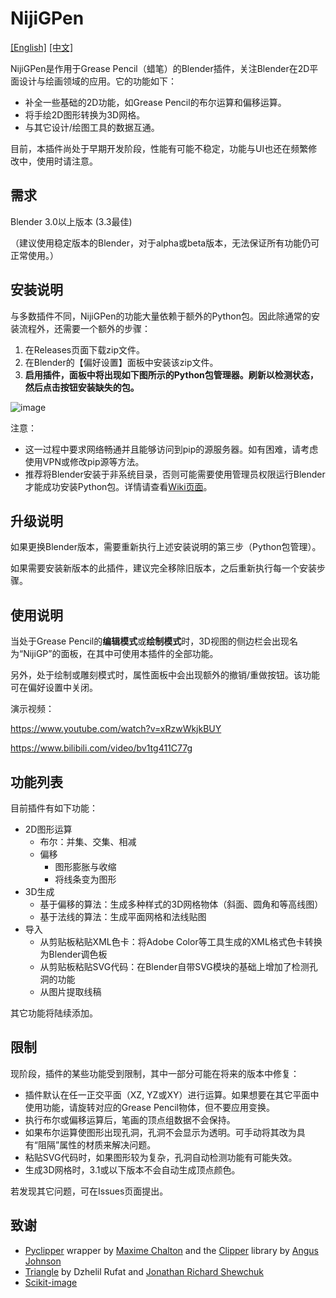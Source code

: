 # NijiGPen

[[English]](README.md) [[中文]](README_zh.md)

NijiGPen是作用于Grease Pencil（蜡笔）的Blender插件，关注Blender在2D平面设计与绘画领域的应用。它的功能如下：

- 补全一些基础的2D功能，如Grease Pencil的布尔运算和偏移运算。
- 将手绘2D图形转换为3D网格。
- 与其它设计/绘图工具的数据互通。

目前，本插件尚处于早期开发阶段，性能有可能不稳定，功能与UI也还在频繁修改中，使用时请注意。

## 需求

Blender 3.0以上版本 (3.3最佳)

（建议使用稳定版本的Blender，对于alpha或beta版本，无法保证所有功能仍可正常使用。）

## 安装说明

与多数插件不同，NijiGPen的功能大量依赖于额外的Python包。因此除通常的安装流程外，还需要一个额外的步骤：

1. 在Releases页面下载zip文件。
2. 在Blender的【偏好设置】面板中安装该zip文件。
3. **启用插件，面板中将出现如下图所示的Python包管理器。刷新以检测状态，然后点击按钮安装缺失的包。**

![image](https://user-images.githubusercontent.com/110356534/199868050-60927e38-88fe-422c-9495-aae62986f9c5.png)

注意：

 - 这一过程中要求网络畅通并且能够访问到pip的源服务器。如有困难，请考虑使用VPN或修改pip源等方法。
 - 推荐将Blender安装于非系统目录，否则可能需要使用管理员权限运行Blender才能成功安装Python包。详情请查看[Wiki页面](https://github.com/chsh2/nijiGPen/wiki/Dependency-Installation)。

## 升级说明

如果更换Blender版本，需要重新执行上述安装说明的第三步（Python包管理）。

如果需要安装新版本的此插件，建议完全移除旧版本，之后重新执行每一个安装步骤。

## 使用说明

当处于Grease Pencil的**编辑模式**或**绘制模式**时，3D视图的侧边栏会出现名为“NijiGP”的面板，在其中可使用本插件的全部功能。

另外，处于绘制或雕刻模式时，属性面板中会出现额外的撤销/重做按钮。该功能可在偏好设置中关闭。

演示视频：

https://www.youtube.com/watch?v=xRzwWkjkBUY

https://www.bilibili.com/video/bv1tg411C77g

## 功能列表

目前插件有如下功能：

- 2D图形运算
    - 布尔：并集、交集、相减
    - 偏移
        - 图形膨胀与收缩
        - 将线条变为图形
- 3D生成
    - 基于偏移的算法：生成多种样式的3D网格物体（斜面、圆角和等高线图）
    - 基于法线的算法：生成平面网格和法线贴图
- 导入
    - 从剪贴板粘贴XML色卡：将Adobe Color等工具生成的XML格式色卡转换为Blender调色板
    - 从剪贴板粘贴SVG代码：在Blender自带SVG模块的基础上增加了检测孔洞的功能
    - 从图片提取线稿

其它功能将陆续添加。

## 限制

现阶段，插件的某些功能受到限制，其中一部分可能在将来的版本中修复：

- 插件默认在任一正交平面（XZ, YZ或XY）进行运算。如果想要在其它平面中使用功能，请旋转对应的Grease Pencil物体，但不要应用变换。
- 执行布尔或偏移运算后，笔画的顶点组数据不会保持。
- 如果布尔运算使图形出现孔洞，孔洞不会显示为透明。可手动将其改为具有“阻隔”属性的材质来解决问题。
- 粘贴SVG代码时，如果图形较为复杂，孔洞自动检测功能有可能失效。
- 生成3D网格时，3.1或以下版本不会自动生成顶点颜色。

若发现其它问题，可在Issues页面提出。

## 致谢

- [Pyclipper](https://github.com/fonttools/pyclipper) wrapper by [Maxime Chalton](https://sites.google.com/site/maxelsbackyard/home/pyclipper) and the [Clipper](http://www.angusj.com/delphi/clipper.php) library by [Angus Johnson](http://www.angusj.com/delphi/clipper.php)
- [Triangle](https://github.com/drufat/triangle) by Dzhelil Rufat and [Jonathan Richard Shewchuk](http://www.cs.berkeley.edu/~jrs)
- [Scikit-image](https://scikit-image.org/) 
